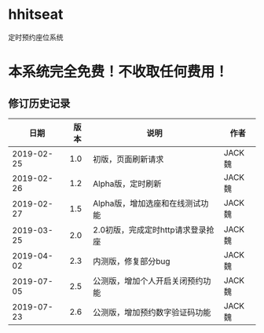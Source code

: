 # hhitseat
定时预约座位系统

# 本系统完全免费！不收取任何费用！

##          修订历史记录
|日期	|版本	|说明	|作者 |
|--|--|--|--|
|2019-02-25	|1.0	|初版，页面刷新请求	               |JACK魏|
|2019-02-26	|1.2	|Alpha版，定时刷新	                |JACK魏|
|2019-02-27	|1.5	|Alpha版，增加选座和在线测试功能	    |JACK魏|
|2019-03-25	|2.0	|2.0初版，完成定时http请求登录抢座	  |JACK魏|
|2019-04-02	|2.3	|内测版，修复部分bug	              |JACK魏|
|2019-07-05	|2.5	|公测版，增加个人开启关闭预约功能	    |JACK魏|
|2019-07-23	|2.6	|公测版，增加预约数字验证码功能	    |JACK魏|


